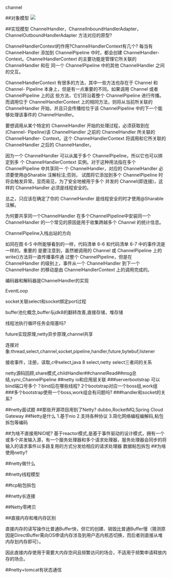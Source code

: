 channel

##对象模型
![](/Users/chris/workspace/xsource/linux/src/main/java/file/images/netty_object_model.jpg)

##实现模型
ChannelHandler，ChannelInboundHandlerAdapter，ChannelOutboundHandlerAdapter
方法对应的原型?

ChannelHandlerContext的作用?ChannelHandlerContext有几个?
每当有 ChannelHandler 添加到 ChannelPipeline 中时，都会创建 ChannelHandler- Context。ChannelHandlerContext 的主要功能是管理它所关联的 ChannelHandler 和在 同一个 ChannelPipeline 中的其他 ChannelHandler 之间的交互。

ChannelHandlerContext 有很多的方法，其中一些方法也存在于 Channel 和 Channel- Pipeline 本身上，但是有一点重要的不同。如果调用 Channel 或者 ChannelPipeline 上的这 些方法，它们将沿着整个 ChannelPipeline 进行传播。而调用位于 ChannelHandlerContext 上的相同方法，则将从当前所关联的 ChannelHandler 开始，并且只会传播给位于该 ChannelPipeline 中的下一个能够处理该事件的 ChannelHandler。


要想调用从某个特定的 ChannelHandler 开始的处理过程，必须获取到在(Channel-
Pipeline)该 ChannelHandler 之前的 ChannelHandler 所关联的 ChannelHandler- Context。这个 ChannelHandlerContext 将调用和它所关联的 ChannelHandler 之后的 ChannelHandler。


因为一个 ChannelHandler 可以从属于多个 ChannelPipeline，所以它也可以绑定到多 个 ChannelHandlerContext 实例。对于这种用法指在多个 ChannelPipeline 中共享同一 个 ChannelHandler，对应的 ChannelHandler 必须要使用@Sharable 注解标注;否则， 试图将它添加到多个 ChannelPipeline 时将会触发异常。显而易见，为了安全地被用于多个 并发的 Channel(即连接)，这样的 ChannelHandler 必须是线程安全的。

总之，只应该在确定了你的 ChannelHandler 是线程安全的时才使用@Sharable 注解。

为何要共享同一个ChannelHandler 在多个ChannelPipeline中安装同一个ChannelHandler
的一个常见的原因是用于收集跨越多个 Channel 的统计信息。


ChannelPipeline入栈出站的方向

如同在图 6-5 中所能够看到的一样，代码清单 6-6 和代码清单 6-7 中的事件流是一样的。重要的 是要注意到，虽然被调用的 Channel 或 ChannelPipeline 上的 write()方法将一直传播事件通 过整个 ChannelPipeline，但是在 ChannelHandler 的级别上，事件从一个 ChannelHandler 到下一个 ChannelHandler 的移动是由 ChannelHandlerContext 上的调用完成的。


编码器和解码器是ChannelHandler的实现



EventLoop

socket关联select和socket绑定port过程


buffer池化概念,buffer与jdk8的翻转改善,直接存储，堆存储

线程池执行循环任务会阻塞吗?

future实现原理,netty异步原理,channel共享

连接对象:thread,select,channel,socket,pipeline,handler,future,bytebuf,listener


接收事件，注册，读取,c中select,java 8 select,netty select三者间的关系


netty源码回顾,share模式,childHandler##channelRead##msg总结,sync,ChannelPipeline
##netty io和应用层关联
###serverbootstrap 可以bind端口号多个？bind后在哪些线程?
2个bootstrap对应一个boss组,work组
###多个bootstrap使用一个boss,work组会有问题吗?
###handler和socket的关系?


##netty面试题
[](https://xiaozhuanlan.com/topic/4028536971)
[](https://blog.csdn.net/weixin_39864373/article/details/110886072)
##那些开源项目用到了Netty?
dubbo,RocketMQ,Spring Cloud Gateway
##Netty是什么
1.基于nio
2.支持各种协议
3.简化网络编程编解码,粘包拆包等编码

##为啥不直接用NIO呢?
基于reactor模式,是基于事件驱动的设计模式，拥有一个或多个并发输入源，有一个服务处理器和多个请求处理器，服务处理器会同步的将输入的请求事件以多路复用的方式分发给相应的请求处理器
数据粘包拆包
##为啥使用netty?

##netty做什么

##netty线程模型

##tcp粘包拆包
[](https://juejin.cn/post/6844904197712789518#heading-0)

##netty长连接

##Netty零拷贝

##直接内存和堆内存区别

直接内存的读写操作比普通Buffer快，但它的创建、销毁比普通Buffer慢（猜测原因是DirectBuffer需向OS申请内存涉及到用户态内核态切换，而后者则直接从堆内存划内存即可）。

因此直接内存使用于需要大内存空间且频繁访问的场合，不适用于频繁申请释放内存的场合。
[](https://www.zhihu.com/question/60892134)

##netty+tomcat有状态通信
